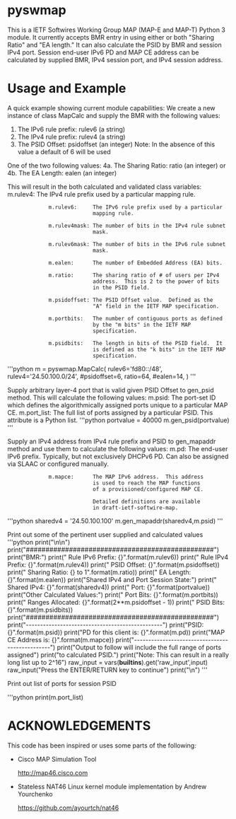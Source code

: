 pyswmap
=======

This is a IETF Softwires Working Group MAP (MAP-E and MAP-T) Python 3 module.  It currently accepts BMR entry in using either or both "Sharing Ratio" and "EA length."  It can also calculate the PSID by BMR and session IPv4 port.  Session end-user IPv6 PD and MAP CE address can be calculated by supplied BMR, IPv4 session port, and IPv4 session address.

Usage and Example
=================

A quick example showing current module capabilities:
We create a new instance of class MapCalc and supply the BMR
with the following values:

1.  The IPv6 rule prefix: rulev6      (a string) 
2.  The IPv4 rule prefix: rulev4      (a string)
3.  The PSID Offset:      psidoffset  (an integer)
    Note: In the absence of this value a default of 6 will be used 
 
One of the two following values:
4a. The Sharing Ratio:    ratio       (an integer)
                   or
4b. The EA Length:        ealen       (an integer)
 
This will result in the both calculated and validated class variables:
                 m.rulev4:     The IPv4 rule prefix used by a particular
                               mapping rule.
 
                 m.rulev6:     The IPv6 rule prefix used by a particular
                               mapping rule.
 
                 m.rulev4mask: The number of bits in the IPv4 rule subnet
                               mask.
 
                 m.rulev6mask: The number of bits in the IPv6 rule subnet
                               mask.
 
                 m.ealen:      The number of Embedded Address (EA) bits.
 
                 m.ratio:      The sharing ratio of # of users per IPv4
                               address.  This is 2 to the power of bits
                               in the PSID field.
 
                 m.psidoffset: The PSID Offset value.  Defined as the
                               "A" field in the IETF MAP specification.
 
                 m.portbits:   The number of contiguous ports as defined
                               by the "m bits" in the IETF MAP 
                               specification.
 
                 m.psidbits:   The length in bits of the PSID field.  It
                               is defined as the "k bits" in the IETF MAP
                               specification.
 
'''python
m = pyswmap.MapCalc( rulev6='fd80::/48',
                     rulev4='24.50.100.0/24',
                     #psidoffset=6,
                     ratio=64,
                     #ealen=14,
                   )
'''

Supply arbitrary layer-4 port that is valid given PSID Offset to 
gen_psid method.  This will calculate the following values:
                 m.psid:       The port-set ID which defines the
                               algorithmically assigned ports unique to
                               a particular MAP CE.
                 m.port_list:  The full list of ports assigned by a 
                               particular PSID.  This attribute is
                               a Python list.
'''python
portvalue = 40000
m.gen_psid(portvalue)
'''

Supply an IPv4 address from IPv4 rule prefix and PSID to gen_mapaddr
method and use them to calculate the following values:
                 m.pd:         The end-user IPv6 prefix. Typically,
                               but not exclusively DHCPv6 PD.  Can
                               also be assigned via SLAAC or configured
                               manually.  
                     
                 m.mapce:      The MAP IPv6 address.  This address
                               is used to reach the MAP functions
                               of a provisioned/configured MAP CE.
                                 
                               Detailed definitions are available
                               in draft-ietf-softwire-map.
'''python
sharedv4 = '24.50.100.100'
m.gen_mapaddr(sharedv4,m.psid)
'''

Print out some of the pertinent user supplied and calculated values
'''python
print("\n\n")
print("################################################")
print("BMR:")
print("    Rule IPv6 Prefix: {}".format(m.rulev6))
print("    Rule IPv4 Prefix: {}".format(m.rulev4))
print("    PSID Offset:      {}".format(m.psidoffset))
print("    Sharing Ratio:    {} to 1".format(m.ratio))
print("    EA Length:        {}".format(m.ealen))
print("Shared IPv4 and Port Session State:")
print("    Shared IPv4:      {}".format(sharedv4))
print("    Port:             {}".format(portvalue))
print("Other Calculated Values:")
print("    Port Bits:        {}".format(m.portbits))
print("    Ranges Allocated: {}".format(2**m.psidoffset - 1))
print("    PSID Bits:        {}".format(m.psidbits))
print("################################################")
print("------------------------------------------------")
print("PSID: {}".format(m.psid))
print("PD for this client is: {}".format(m.pd))
print("MAP CE Address is: {}".format(m.mapce))
print("------------------------------------------------")
print("Output to follow will include the full range of ports assigned")
print("to calculated PSID.")
print("Note: This can result in a really long list up to 2^16")
raw_input = vars(__builtins__).get('raw_input',input)
raw_input("Press the ENTER/RETURN key to continue")
print("\n")
'''

Print out list of ports for session PSID

'''python
print(m.port_list)

 
ACKNOWLEDGEMENTS
================

This code has been inspired or uses some parts of the following:

* Cisco MAP Simulation Tool

  http://map46.cisco.com

* Stateless NAT46 Linux kernel module implementation by Andrew Yourchenko

  https://github.com/ayourtch/nat46
